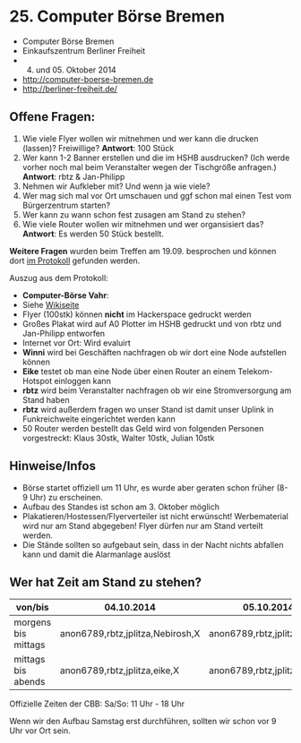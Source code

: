 # 25. Computer Börse Bremen

* Computer Börse Bremen
* Einkaufszentrum Berliner Freiheit
* 04. und 05. Oktober 2014
* http://computer-boerse-bremen.de
* http://berliner-freiheit.de/

## Offene Fragen:

1. Wie viele Flyer wollen wir mitnehmen und wer kann die drucken (lassen)? Freiwillige? **Antwort**: 100 Stück
2. Wer kann 1-2 Banner erstellen und die im HSHB ausdrucken? (Ich werde vorher noch mal beim Veranstalter wegen der Tischgröße anfragen.) **Antwort**: rbtz & Jan-Philipp
3. Nehmen wir Aufkleber mit? Und wenn ja wie viele? 
4. Wer mag sich mal vor Ort umschauen und ggf schon mal einen Test vom Bürgerzentrum starten?
5. Wer kann zu wann schon fest zusagen am Stand zu stehen?
6. Wie viele Router wollen wir mitnehmen und wer organsisiert das? **Antwort**: Es werden 50 Stück bestellt.

**Weitere Fragen** wurden beim Treffen am 19.09. besprochen und können dort [im Protokoll](http://wiki.bremen.freifunk.net/Treffen/2014_09_19) gefunden werden.

Auszug aus dem Protokoll:
* **Computer-Börse Vahr**:
 * Siehe [Wikiseite](http://wiki.bremen.freifunk.net/25-Computer-Boerse-Bremen)
 * Flyer (100stk) können **nicht** im Hackerspace gedruckt werden
 * Großes Plakat wird auf A0 Plotter im HSHB gedruckt und von rbtz und Jan-Philipp entworfen
 * Internet vor Ort: Wird evaluirt
 * **Winni** wird bei Geschäften nachfragen ob wir dort eine Node aufstellen können
 * **Eike** testet ob man eine Node über einen Router an einem Telekom-Hotspot einloggen kann
 * **rbtz** wird beim Veranstalter nachfragen ob wir eine Stromversorgung am Stand haben 
 * **rbtz** wird außerdem fragen wo unser Stand ist damit unser Uplink in Funkreichweite eingerichtet werden kann
 * 50 Router werden bestellt das Geld wird von folgenden Personen vorgestreckt: Klaus 30stk, Walter 10stk, Julian 10stk

## Hinweise/Infos

* Börse startet offiziell um 11 Uhr, es wurde aber geraten schon früher (8-9 Uhr) zu erscheinen.
* Aufbau des Standes ist schon am 3. Oktober möglich
* Plakatieren/Hostessen/Flyerverteiler ist nicht erwünscht! Werbematerial wird nur am Stand abgegeben! Flyer dürfen nur am Stand verteilt werden.
* Die Stände sollten so aufgebaut sein, dass in der Nacht nichts abfallen kann und damit die Alarmanlage auslöst


## Wer hat Zeit am Stand zu stehen?

| von/bis             | 04.10.2014   | 05.10.2014 |
|---------------------|--------------|------------|
| morgens bis mittags |	anon6789,rbtz,jplitza,Nebirosh,X   | anon6789,rbtz,jplitza,eike,X |
| mittags bis abends  | anon6789,rbtz,jplitza,eike,X      | anon6789,rbtz,jplitza,X,X |

Offizielle Zeiten der CBB:
Sa/So: 11 Uhr - 18 Uhr

Wenn wir den Aufbau Samstag erst durchführen, sollten wir schon vor 9 Uhr vor Ort sein.